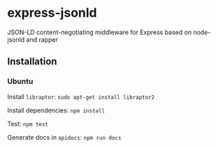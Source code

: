 express-jsonld
==============

JSON-LD content-negotiating middleware for Express based on node-jsonld and rapper

## Installation

### Ubuntu

Install `libraptor`: `sudo apt-get install libraptor2`

Install dependencies: `npm install`

Test: `npm test`

Generate docs in `apidocs`: `npm run docs`
